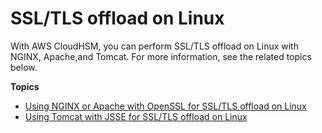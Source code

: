 # SSL/TLS offload on Linux<a name="ssl-offload-linux"></a>

With AWS CloudHSM, you can perform SSL/TLS offload on Linux with NGINX, Apache,and Tomcat\. For more information, see the related topics below\.

**Topics**
+ [Using NGINX or Apache with OpenSSL for SSL/TLS offload on Linux](third-offload-linux-openssl.md)
+ [Using Tomcat with JSSE for SSL/TLS offload on Linux](third-offload-linux-jsse.md)